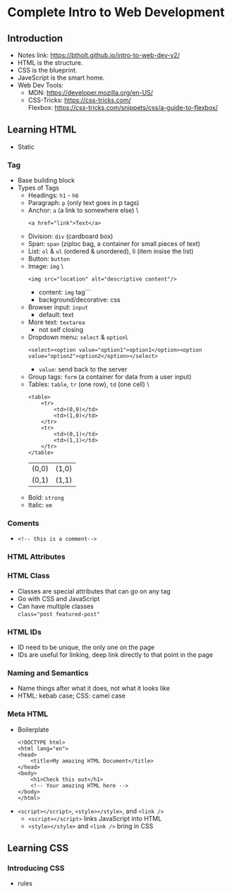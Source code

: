 # Complete Intro to Web Development
## Introduction
- Notes link: https://btholt.github.io/intro-to-web-dev-v2/
- HTML is the structure.
- CSS is the blueprint.
- JaveScript is the smart home.
- Web Dev Tools:
    - MDN: https://developer.mozilla.org/en-US/
    - CSS-Tricks: https://css-tricks.com/ \
        Flexbox: https://css-tricks.com/snippets/css/a-guide-to-flexbox/

## Learning HTML
- Static
### Tag
- Base building block
- Types of Tags
    - Headings: `h1` - `h6`
    - Paragraph: `p` (only text goes in p tags)
    - Anchor: `a` (a link to somewhere else) \
        ```
        <a href="link">Text</a>
        ```
    - Division: `div` (cardboard box)
    - Span: `span` (ziploc bag, a container for small pieces of text)
    - List: `ol` & `ul` (ordered & unordered), li (item insise the list)
    - Button: `button` 
    - Image: `img` \
        ```
        <img src="location" alt="descriptive content"/>
        ```
        - content: `img` tag```
        - background/decorative: css
    - Browser input: `input`
        - default: text
    - More text: `textarea`
        - not self closing
    - Dropdown menu: `select` & `option`\
        ```
        <select><option value="option1">option1</option><option value="option2">option2</option></select>
        ```
        - `value`: send back to the server
    - Group tags: `form` (a container for data from a user input)
    - Tables: `table`, `tr` (one row), `td` (one cell) \
        ```
        <table>
            <tr>
                <td>(0,0)</td>
                <td>(1,0)</td>
            </tr>
            <tr>
                <td>(0,1)</td>
                <td>(1,1)</td>
            </tr>
        </table>
        ```
        <table><tr><td>(0,0)</td><td>(1,0)</td></tr><tr><td>(0,1)</td><td>(1,1)</td></tr></table>
    - Bold: `strong`
    - Italic: `em`
### Coments
- 
    ```
    <!-- this is a comment-->
    ```
### HTML Attributes
### HTML Class
- Classes are special attributes that can go on any tag
- Go with CSS and JavaScript
- Can have multiple classes \
`class="post featured-post"`
### HTML IDs
- ID need to be unique, the only one on the page
- IDs are useful for linking, deep link directly to that point in the page
### Naming and Semantics
- Name things after what it does, not what it looks like
- HTML: kebab case; CSS: camel case
### Meta HTML
- Boilerplate
    ```
    <!DOCTYPE html>
    <html lang="en">
    <head>
        <title>My amazing HTML Document</title>
    </head>
    <body>
        <h1>Check this out</h1>
        <!-- Your amazing HTML here -->
    </body>
    </html>
    ```
- `<script></script>`, `<style></style>`, and `<link />`
    - `<script></script>` links JavaScript into HTML
    - `<style></style>` and `<link />` bring in CSS

## Learning CSS
### Introducing CSS
- rules